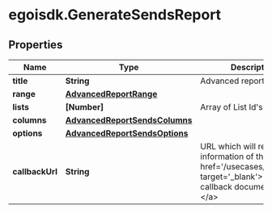 # egoisdk.GenerateSendsReport

## Properties

Name | Type | Description | Notes
------------ | ------------- | ------------- | -------------
**title** | **String** | Advanced report title | 
**range** | [**AdvancedReportRange**](AdvancedReportRange.md) |  | 
**lists** | **[Number]** | Array of List Id&#39;s | 
**columns** | [**AdvancedReportSendsColumns**](AdvancedReportSendsColumns.md) |  | 
**options** | [**AdvancedReportSendsOptions**](AdvancedReportSendsOptions.md) |  | 
**callbackUrl** | **String** | URL which will receive the information of the report &lt;a href&#x3D;&#39;/usecases/callbacks/&#39; target&#x3D;&#39;_blank&#39;&gt;[Go to callback documentation]&lt;/a&gt; | [optional] 


